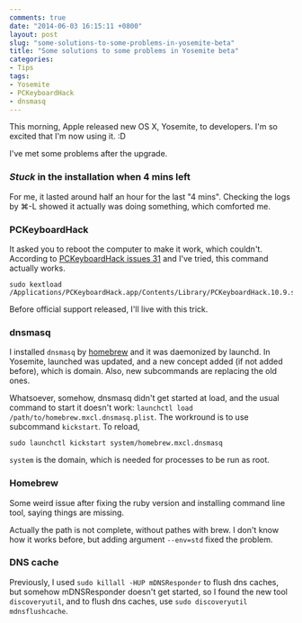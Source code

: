 ```yaml
---
comments: true
date: "2014-06-03 16:15:11 +0800"
layout: post
slug: "some-solutions-to-some-problems-in-yosemite-beta"
title: "Some solutions to some problems in Yosemite beta"
categories:
- Tips
tags:
- Yosemite
- PCKeyboardHack
- dnsmasq
---
```


This morning, Apple released new OS X, Yosemite, to developers. I'm so excited
that I'm now using it. :D

I've met some problems after the upgrade.

### _Stuck_ in the installation when 4 mins left ###

For me, it lasted around half an hour for the last "4 mins". Checking the logs
by ⌘-L showed it actually was doing something, which comforted me.

### PCKeyboardHack ###

It asked you to reboot the computer to make it work, which couldn't. According
to [PCKeyboardHack issues 31](https://github.com/tekezo/PCKeyboardHack/issues/31)
and I've tried, this command actually works.

```
sudo kextload /Applications/PCKeyboardHack.app/Contents/Library/PCKeyboardHack.10.9.signed.kext/
```

Before official support released, I'll live with this trick.

### dnsmasq ###

I installed `dnsmasq` by [homebrew](http://brew.sh) and it was daemonized by
launchd. In Yosemite, launched was updated, and a new concept added (if not
added before), which is domain. Also, new subcommands are replacing the old
ones.

Whatsoever, somehow, dnsmasq didn't get started at load, and the usual command
to start it doesn't work: `launchctl load /path/to/homebrew.mxcl.dnsmasq.plist`.
The workround is to use subcommand `kickstart`. To reload,

```
sudo launchctl kickstart system/homebrew.mxcl.dnsmasq
```

`system` is the domain, which is needed for processes to be run as root.

### Homebrew ###

Some weird issue after fixing the ruby version and installing command line tool,
saying things are missing.

Actually the path is not complete, without pathes with brew. I don't know how it
works before, but adding argument `--env=std` fixed the problem.

### DNS cache ###

Previously, I used `sudo killall -HUP mDNSResponder` to flush dns caches, but
somehow mDNSResponder doesn't get started, so I found the new tool
`discoveryutil`, and to flush dns caches, use
`sudo discoveryutil mdnsflushcache`.
